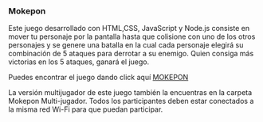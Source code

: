 ### Mokepon

Este juego desarrollado con HTML,CSS, JavaScript y Node.js consiste en mover tu personaje por la pantalla hasta que colisione con uno de los otros personajes y se genere una batalla en la cual cada personaje elegirá su combinación de 5 ataques para derrotar a su enemigo. Quien consiga más victorias en los 5 ataques, ganará el juego. 

Puedes encontrar el juego dando click aquí [MOKEPON](https://juanjoseam95.github.io/Mokepon/Mokepon/mokepon/mokepon.html "MOKEPON")

La versión multijugador de este juego también la encuentras en la carpeta Mokepon Multi-jugador. Todos los participantes deben estar conectados a la misma red Wi-Fi para que puedan participar. 